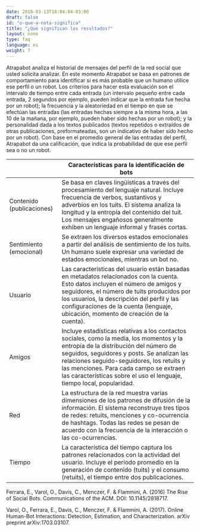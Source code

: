 ```yaml
---
date: 2018-03-13T18:04:04-03:00
draft: false
id: "o-que-a-nota-significa"
title: "¿Qué significan los resultados?"
layout: none
type: faq
language: es
weight: 7
---
```

Atrapabot analiza el historial de mensajes del perfil de la red social que usted solicita analizar. En este momento Atrapabot se basa en patrones de comportamiento para identificar si es más probable que un humano utilice ese perfil o un robot. Los criterios para hacer esta evaluación son el intervalo de tiempo entre cada entrada (un intervalo pequeño entre cada entrada, 2 segundos por ejemplo, pueden indicar que la entrada fue hecha por un robot); la frecuencia y la aleatoriedad en el tiempo en que se efectúan las entradas (las entradas hechas siempre a la misma hora, a las 10 de la mañana, por ejemplo, pueden haber sido hechas por un robot); y la personalidad dada a los textos publicados (textos repetidos o extraídos de otras publicaciones, preformateadas, son un indicativo de haber sido hecho por un robot). Con base en el promedio general de las entradas del perfil, Atrapabot da una calificación, que indica la probabilidad de que ese perfil sea o no un robot.


|   | Características para la identificación de bots   |
|---|---|
|  Contenido (publicaciones) |  Se basa en claves lingüísticas a través del procesamiento del lenguaje natural. Incluye frecuencia de verbos, sustantivos y adverbios en los tuits. El sistema analiza la longitud y la entropía del contenido del tuit. Los mensajes engañosos generalmente exhiben un lenguaje informal y frases cortas.  |
| Sentimiento (emocional)  | Se extraen los diversos estados emocionales a partir del análisis de sentimiento de los tuits. Un humano suele expresar una variedad de estados emocionales, mientras un bot no.  |
|  Usuario | Las características del usuario están basadas en metadatos relacionados con la cuenta. Esto datos incluyen el número de amigos y seguidores, el número de tuits producidos por los usuarios, la descripción del perfil y las configuraciones de la cuenta  (lenguaje, ubicación, momento de creación de la cuenta).   |
|  Amigos | Incluye estadísticas relativas a los contactos sociales, como la media, los momentos y la entropía de la distribución del número de seguidos, seguidores y posts. Se analizan las relaciones seguido-seguidores, los retuits y las menciones. Para cada campo se extraen las características sobre el uso el lenguaje, tiempo local, popularidad.   |
|  Red |  La estructura de la red muestra varias dimensiones de los patrones de difusión de la información. El sistema reconstruye tres tipos de redes: retuits, menciones y co-ocurrencia de hashtags. Todas las redes se pesan de acuerdo con la frecuencia de la interacción o las co-ocurrencias.  |
| Tiempo | La característica del tiempo captura los patrones relacionados con la actividad del usuario. Incluye el periodo promedio en la generación de contenido (tuits) y el consumo (retuits), el tiempo entre dos publicaciones.   |

Ferrara, E., Varol, O., Davis, C., Menczer, F. & Flammini, A.  (2016) The Rise of Social Bots. Communications of the ACM. DOI: 10.1145/2818717.

Varol, O., Ferrara, E., Davis, C., Menczer, F. & Flammini, A. (2017). Online Human-Bot Interactions: Detection, Estimation, and Characterization. arXiv preprint arXiv:1703.03107.
